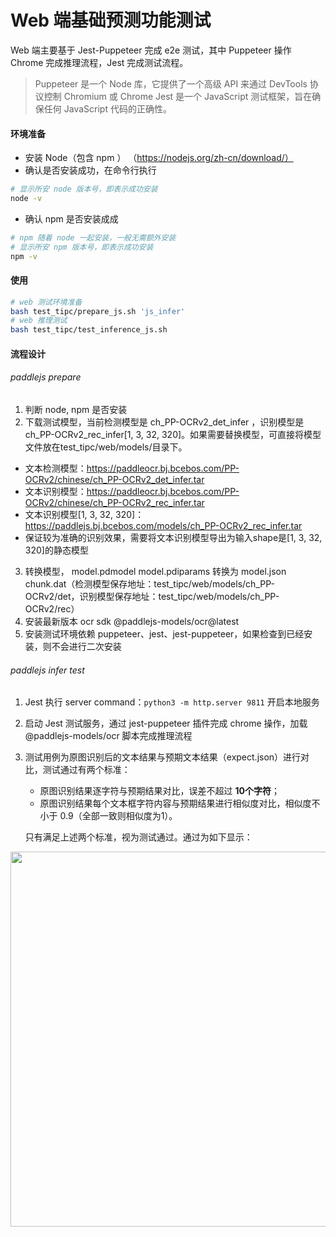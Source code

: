 # Web 端基础预测功能测试

Web 端主要基于 Jest-Puppeteer 完成 e2e 测试，其中 Puppeteer 操作 Chrome 完成推理流程，Jest 完成测试流程。
>Puppeteer 是一个 Node 库，它提供了一个高级 API 来通过 DevTools 协议控制 Chromium 或 Chrome
>Jest 是一个 JavaScript 测试框架，旨在确保任何 JavaScript 代码的正确性。
#### 环境准备

* 安装 Node（包含 npm ） （https://nodejs.org/zh-cn/download/）
* 确认是否安装成功，在命令行执行
```sh
# 显示所安 node 版本号，即表示成功安装
node -v
```
* 确认 npm 是否安装成成
```sh
# npm 随着 node 一起安装，一般无需额外安装
# 显示所安 npm 版本号，即表示成功安装
npm -v
```

#### 使用
```sh
# web 测试环境准备
bash test_tipc/prepare_js.sh 'js_infer'
# web 推理测试
bash test_tipc/test_inference_js.sh
```

#### 流程设计

###### paddlejs prepare
 1. 判断 node, npm 是否安装
 2. 下载测试模型，当前检测模型是 ch_PP-OCRv2_det_infer ，识别模型是 ch_PP-OCRv2_rec_infer[1, 3, 32, 320]。如果需要替换模型，可直接将模型文件放在test_tipc/web/models/目录下。
  - 文本检测模型：https://paddleocr.bj.bcebos.com/PP-OCRv2/chinese/ch_PP-OCRv2_det_infer.tar
  - 文本识别模型：https://paddleocr.bj.bcebos.com/PP-OCRv2/chinese/ch_PP-OCRv2_rec_infer.tar
  - 文本识别模型[1, 3, 32, 320]：https://paddlejs.bj.bcebos.com/models/ch_PP-OCRv2_rec_infer.tar
  - 保证较为准确的识别效果，需要将文本识别模型导出为输入shape是[1, 3, 32, 320]的静态模型
 3. 转换模型， model.pdmodel model.pdiparams 转换为 model.json chunk.dat（检测模型保存地址：test_tipc/web/models/ch_PP-OCRv2/det，识别模型保存地址：test_tipc/web/models/ch_PP-OCRv2/rec）
 4. 安装最新版本 ocr sdk  @paddlejs-models/ocr@latest
 5. 安装测试环境依赖 puppeteer、jest、jest-puppeteer，如果检查到已经安装，则不会进行二次安装

 ###### paddlejs infer test
 1. Jest 执行 server command：`python3 -m http.server 9811` 开启本地服务
 2. 启动 Jest 测试服务，通过 jest-puppeteer 插件完成 chrome 操作，加载 @paddlejs-models/ocr 脚本完成推理流程
 3. 测试用例为原图识别后的文本结果与预期文本结果（expect.json）进行对比，测试通过有两个标准：
    * 原图识别结果逐字符与预期结果对比，误差不超过 **10个字符**；
    * 原图识别结果每个文本框字符内容与预期结果进行相似度对比，相似度不小于 0.9（全部一致则相似度为1）。 

    只有满足上述两个标准，视为测试通过。通过为如下显示：
 <img width="600" src="https://user-images.githubusercontent.com/43414102/146406599-80b30c66-f2f8-4f57-a68a-007c479ff0f7.png">
